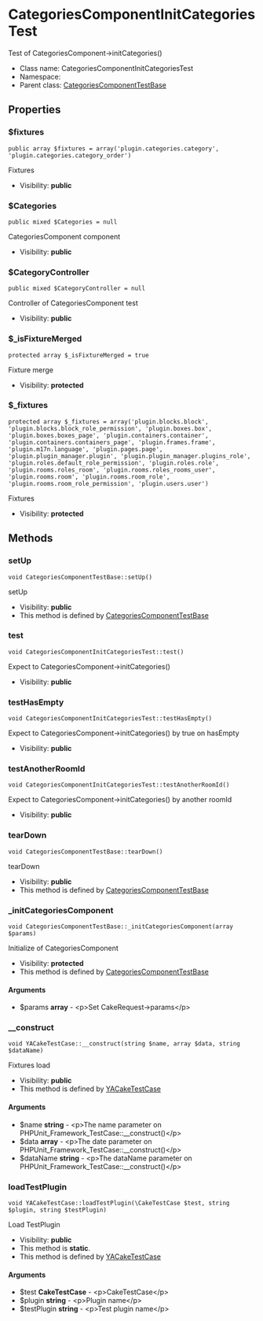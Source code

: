 CategoriesComponentInitCategoriesTest
===============

Test of CategoriesComponent-&gt;initCategories()




* Class name: CategoriesComponentInitCategoriesTest
* Namespace: 
* Parent class: [CategoriesComponentTestBase](CategoriesComponentTestBase.md)





Properties
----------


### $fixtures

    public array $fixtures = array('plugin.categories.category', 'plugin.categories.category_order')

Fixtures



* Visibility: **public**


### $Categories

    public mixed $Categories = null

CategoriesComponent component



* Visibility: **public**


### $CategoryController

    public mixed $CategoryController = null

Controller of CategoriesComponent test



* Visibility: **public**


### $_isFixtureMerged

    protected array $_isFixtureMerged = true

Fixture merge



* Visibility: **protected**


### $_fixtures

    protected array $_fixtures = array('plugin.blocks.block', 'plugin.blocks.block_role_permission', 'plugin.boxes.box', 'plugin.boxes.boxes_page', 'plugin.containers.container', 'plugin.containers.containers_page', 'plugin.frames.frame', 'plugin.m17n.language', 'plugin.pages.page', 'plugin.plugin_manager.plugin', 'plugin.plugin_manager.plugins_role', 'plugin.roles.default_role_permission', 'plugin.roles.role', 'plugin.rooms.roles_room', 'plugin.rooms.roles_rooms_user', 'plugin.rooms.room', 'plugin.rooms.room_role', 'plugin.rooms.room_role_permission', 'plugin.users.user')

Fixtures



* Visibility: **protected**


Methods
-------


### setUp

    void CategoriesComponentTestBase::setUp()

setUp



* Visibility: **public**
* This method is defined by [CategoriesComponentTestBase](CategoriesComponentTestBase.md)




### test

    void CategoriesComponentInitCategoriesTest::test()

Expect to CategoriesComponent->initCategories()



* Visibility: **public**




### testHasEmpty

    void CategoriesComponentInitCategoriesTest::testHasEmpty()

Expect to CategoriesComponent->initCategories() by true on hasEmpty



* Visibility: **public**




### testAnotherRoomId

    void CategoriesComponentInitCategoriesTest::testAnotherRoomId()

Expect to CategoriesComponent->initCategories() by another roomId



* Visibility: **public**




### tearDown

    void CategoriesComponentTestBase::tearDown()

tearDown



* Visibility: **public**
* This method is defined by [CategoriesComponentTestBase](CategoriesComponentTestBase.md)




### _initCategoriesComponent

    void CategoriesComponentTestBase::_initCategoriesComponent(array $params)

Initialize of CategoriesComponent



* Visibility: **protected**
* This method is defined by [CategoriesComponentTestBase](CategoriesComponentTestBase.md)


#### Arguments
* $params **array** - &lt;p&gt;Set CakeRequest-&gt;params&lt;/p&gt;



### __construct

    void YACakeTestCase::__construct(string $name, array $data, string $dataName)

Fixtures load



* Visibility: **public**
* This method is defined by [YACakeTestCase](YACakeTestCase.md)


#### Arguments
* $name **string** - &lt;p&gt;The name parameter on PHPUnit_Framework_TestCase::__construct()&lt;/p&gt;
* $data **array** - &lt;p&gt;The date parameter on PHPUnit_Framework_TestCase::__construct()&lt;/p&gt;
* $dataName **string** - &lt;p&gt;The dataName parameter on PHPUnit_Framework_TestCase::__construct()&lt;/p&gt;



### loadTestPlugin

    void YACakeTestCase::loadTestPlugin(\CakeTestCase $test, string $plugin, string $testPlugin)

Load TestPlugin



* Visibility: **public**
* This method is **static**.
* This method is defined by [YACakeTestCase](YACakeTestCase.md)


#### Arguments
* $test **CakeTestCase** - &lt;p&gt;CakeTestCase&lt;/p&gt;
* $plugin **string** - &lt;p&gt;Plugin name&lt;/p&gt;
* $testPlugin **string** - &lt;p&gt;Test plugin name&lt;/p&gt;


